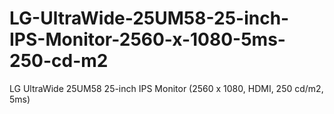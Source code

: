 # LG-UltraWide-25UM58-25-inch-IPS-Monitor-2560-x-1080-5ms-250-cd-m2
LG UltraWide 25UM58 25-inch IPS Monitor (2560 x 1080, HDMI, 250 cd/m2, 5ms)

